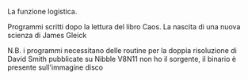 La funzione logistica.

Programmi scritti dopo la lettura del libro Caos. La nascita di una nuova scienza di James Gleick

N.B. i programmi necessitano delle routine per la doppia risoluzione di David Smith pubblicate su Nibble V8N11 
non ho il sorgente, il binario è presente sull'immagine disco
